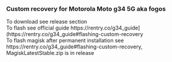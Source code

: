 ### Custom recovery for Motorola Moto g34 5G aka fogos
<p>To download see release section<br>
To flash see official guide https://rentry.co/g34_guide](https://rentry.co/g34_guide#flashing-custom-recovery<br>
To flash magisk after permanent installation see https://rentry.co/g34_guide#flashing-custom-recovery, MagiskLatestStable.zip is in release <br></p>
